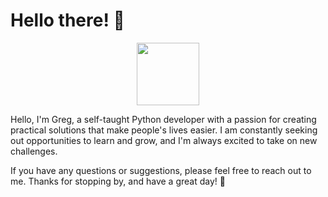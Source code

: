 # Hello there! 👋

<div id="header" align="center">
  <img src="https://media.giphy.com/media/M9gbBd9nbDrOTu1Mqx/giphy.gif" width="100"/>
</div>

Hello, I'm Greg, a self-taught Python developer with a passion for creating practical solutions that make people's lives easier. I am constantly seeking out opportunities to learn and grow, and I'm always excited to take on new challenges.

If you have any questions or suggestions, please feel free to reach out to me.
Thanks for stopping by, and have a great day! 🙂
